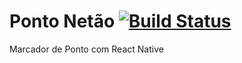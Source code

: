 # Ponto Netão [![Build Status](https://travis-ci.org/bardonetao/pontonetao.svg?branch=master)](https://travis-ci.org/bardonetao/pontonetao)
Marcador de Ponto com React Native
